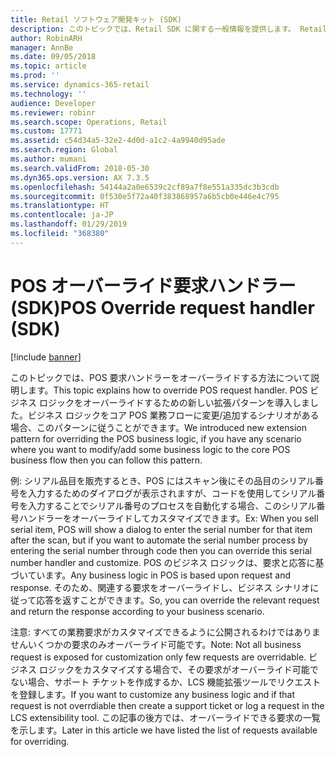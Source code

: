 ```yaml
---
title: Retail ソフトウェア開発キット (SDK)
description: このトピックでは、Retail SDK に関する一般情報を提供します。 Retail SDK は、小売クライアントをカスタマイズするために使用できる、コード、コード サンプル、テンプレート、およびツールが含まれています。
author: RobinARH
manager: AnnBe
ms.date: 09/05/2018
ms.topic: article
ms.prod: ''
ms.service: dynamics-365-retail
ms.technology: ''
audience: Developer
ms.reviewer: robinr
ms.search.scope: Operations, Retail
ms.custom: 17771
ms.assetid: c54d34a5-32e2-4d0d-a1c2-4a9940d95ade
ms.search.region: Global
ms.author: mumani
ms.search.validFrom: 2018-05-30
ms.dyn365.ops.version: AX 7.3.5
ms.openlocfilehash: 54144a2a0e6539c2cf89a7f8e551a335dc3b3cdb
ms.sourcegitcommit: 0f530e5f72a40f383868957a6b5cb0e446e4c795
ms.translationtype: HT
ms.contentlocale: ja-JP
ms.lasthandoff: 01/29/2019
ms.locfileid: "368380"
---
```

# <a name="pos-override-request-handler-sdk"></a><span data-ttu-id="0d92d-104">POS オーバーライド要求ハンドラー (SDK)</span><span class="sxs-lookup"><span data-stu-id="0d92d-104">POS Override request handler (SDK)</span></span>

[!include [banner](../../includes/banner.md)]

<span data-ttu-id="0d92d-105">このトピックでは、POS 要求ハンドラーをオーバーライドする方法について説明します。</span><span class="sxs-lookup"><span data-stu-id="0d92d-105">This topic explains how to override POS request handler.</span></span> <span data-ttu-id="0d92d-106">POS ビジネス ロジックをオーバーライドするための新しい拡張パターンを導入しました。ビジネス ロジックをコア POS 業務フローに変更/追加するシナリオがある場合、このパターンに従うことができます。</span><span class="sxs-lookup"><span data-stu-id="0d92d-106">We introduced new extension pattern for overriding the POS business logic, if you have any scenario where you want to modify/add some business logic to the core POS business flow then you can follow this pattern.</span></span>

<span data-ttu-id="0d92d-107">例: シリアル品目を販売するとき、POS にはスキャン後にその品目のシリアル番号を入力するためのダイアログが表示されますが、コードを使用してシリアル番号を入力することでシリアル番号のプロセスを自動化する場合、このシリアル番号ハンドラーをオーバーライドしてカスタマイズできます。</span><span class="sxs-lookup"><span data-stu-id="0d92d-107">Ex: When you sell serial item, POS will show a dialog to enter the serial number for that item after the scan, but if you want to automate the serial number process by entering the serial number through code then you can override this serial number handler and customize.</span></span> <span data-ttu-id="0d92d-108">POS のビジネス ロジックは、要求と応答に基づいています。</span><span class="sxs-lookup"><span data-stu-id="0d92d-108">Any business logic in POS is based upon request and response.</span></span> <span data-ttu-id="0d92d-109">そのため、関連する要求をオーバーライドし、ビジネス シナリオに従って応答を返すことができます。</span><span class="sxs-lookup"><span data-stu-id="0d92d-109">So, you can override the relevant request and return the response according to your business scenario.</span></span>

<span data-ttu-id="0d92d-110">注意: すべての業務要求がカスタマイズできるように公開されるわけではありませんいくつかの要求のみオーバーライド可能です。</span><span class="sxs-lookup"><span data-stu-id="0d92d-110">Note: Not all business request is exposed for customization only few requests are overridable.</span></span> <span data-ttu-id="0d92d-111">ビジネス ロジックをカスタマイズする場合で、その要求がオーバーライド可能でない場合、サポート チケットを作成するか、LCS 機能拡張ツールでリクエストを登録します。</span><span class="sxs-lookup"><span data-stu-id="0d92d-111">If you want to customize any business logic and if that request is not overrdiable then create a support ticket or log a request in the LCS extensibility tool.</span></span> <span data-ttu-id="0d92d-112">この記事の後方では、オーバーライドできる要求の一覧を示します。</span><span class="sxs-lookup"><span data-stu-id="0d92d-112">Later in this article we have listed the list of requests available for overriding.</span></span>
